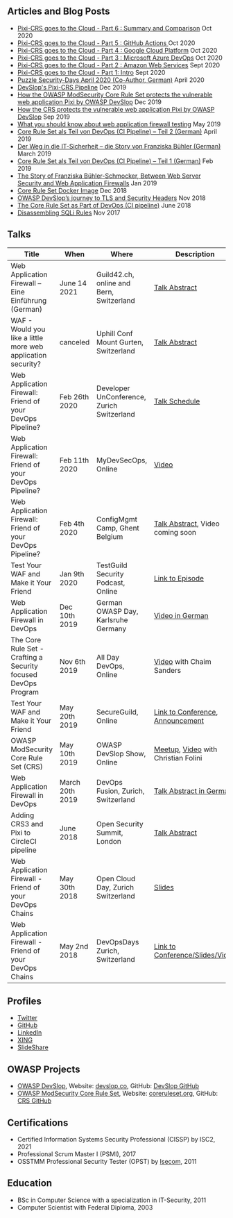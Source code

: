 ## Articles and Blog Posts

- [Pixi-CRS goes to the Cloud - Part 6 : Summary and Comparison](https://dev.to/devslop/pixi-crs-goes-to-the-cloud-part-6-summary-and-comparison-25p4) Oct 2020
- [Pixi-CRS goes to the Cloud - Part 5 : GitHub Actions ](https://dev.to/devslop/pixi-crs-goes-to-the-cloud-part-5-github-actions-1ppe) Oct 2020
- [Pixi-CRS goes to the Cloud - Part 4 : Google Cloud Platform](https://dev.to/devslop/pixi-crs-goes-to-the-cloud-part-4-google-cloud-platform-260e) Oct 2020
- [Pixi-CRS goes to the Cloud - Part 3 : Microsoft Azure DevOps](https://dev.to/devslop/pixi-crs-goes-to-the-cloud-part-3-microsoft-azure-devops-gni) Oct 2020
- [Pixi-CRS goes to the Cloud - Part 2 : Amazon Web Services](https://dev.to/devslop/pixi-crs-goes-to-the-cloud-part-2-amazon-web-services-2cgb) Sept 2020
- [Pixi-CRS goes to the Cloud - Part 1: Intro](https://dev.to/devslop/pixi-crs-goes-to-the-cloud-part-1-intro-14ip) Sept 2020
- [Puzzle Security-Days April 2020 (Co-Author, German)](https://www.puzzle.ch/de/blog/articles/2020/04/23/puzzle-security-days-april-2020) April 2020
- [DevSlop's Pixi-CRS Pipeline](https://dev.to/devslop/devslop-s-pixi-crs-pipeline-4bie) Dec 2019
- [How the OWASP ModSecurity Core Rule Set protects the vulnerable web application Pixi by OWASP DevSlop](https://dev.to/devslop/how-the-owasp-modsecurity-core-rule-set-protects-the-vulnerable-web-application-pixi-by-owasp-devslop-n4d) Dec 2019
- [How the CRS protects the vulnerable web application Pixi by OWASP DevSlop](https://coreruleset.org/20190909/how-the-crs-protects-the-vulnerable-web-application-pixi-by-owasp-devslop/) Sep 2019
- [What you should know about web application firewall testing](https://techbeacon.com/security/what-you-should-know-about-web-application-firewall-testing) May 2019
- [Core Rule Set als Teil von DevOps (CI Pipeline) – Teil 2 (German)](https://www.puzzle.ch/de/blog/articles/2019/04/10/core-rule-set-als-teil-von-devops-ci-pipeline-teil-2) April 2019
- [Der Weg in die IT-Sicherheit – die Story von Franziska Bühler (German)](https://www.puzzle.ch/de/blog/articles/2019/03/15/der-weg-in-die-it-sicherheit-die-story-von-franziska-buehler) March 2019
- [Core Rule Set als Teil von DevOps (CI Pipeline) – Teil 1 (German)](https://www.puzzle.ch/de/blog/articles/2019/02/28/core-rule-set-als-teil-von-devops-ci-pipeline-teil-1) Feb 2019
- [The Story of Franziska Bühler-Schmocker, Between Web Server Security and Web Application Firewalls](https://wosec-singapore.com/2019/01/12/the-story-of-franziska-buhler-schmocker-between-web-server-security-and-web-application-firewalls/) Jan 2019
- [Core Rule Set Docker Image](https://coreruleset.org/20181212/core-rule-set-docker-image/) Dec 2018
- [OWASP DevSlop’s journey to TLS and Security Headers](https://medium.com/@franbuehler/owasp-devslops-journey-to-tls-and-security-headers-aa892f1ac851) Nov 2018
- [The Core Rule Set as Part of DevOps (CI pipeline)](https://coreruleset.org/20180619/the-core-rule-set-as-part-of-devops-ci-pipeline/) June 2018
- [Disassembling SQLi Rules](https://coreruleset.org/20171109/disassembling-sqli-rules/) Nov 2017 


## Talks

| Title                              | When          | Where            | Description    |
| ---------------------------------- | ------------- | ---------------- | -------------- |
| Web Application Firewall – Eine Einführung (German) | June 14 2021 | Guild42.ch, online and Bern, Switzerland | [Talk Abstract](https://guild42.ch/event/web-application-firewall-vor-ort/) |
| WAF - Would you like a little more web application security? | canceled | Uphill Conf Mount Gurten, Switzerland | [Talk Abstract](https://uphillconf.com/franziska-buehler/) |
| Web Application Firewall: Friend of your DevOps Pipeline? | Feb 26th 2020  | Developer UnConference, Zurich Switzerland | [Talk Schedule](https://www.meetup.com/Big-Data-Developers-Switzerland/events/267294343/) |
| Web Application Firewall: Friend of your DevOps Pipeline? | Feb 11th 2020  | MyDevSecOps, Online | [Video](https://www.mydevsecops.io/post/web-application-firewall-friend-of-your-devops-pipeline) |
| Web Application Firewall: Friend of your DevOps Pipeline? | Feb 4th 2020  | ConfigMgmt Camp, Ghent Belgium | [Talk Abstract](https://cfp.cfgmgmtcamp.be/2020/speaker/P3L8VT/), Video coming soon |
| Test Your WAF and Make it Your Friend | Jan 9th 2020 | TestGuild Security Podcast, Online | [Link to Episode](https://testguild.com/podcast/security/s04-franziska-buehler/) |
| Web Application Firewall in DevOps | Dec 10th 2019 | German OWASP Day, Karlsruhe Germany | [Video in German](https://youtu.be/7e_3WGOJuHA) |
| The Core Rule Set - Crafting a Security focused DevOps Program | Nov 6th 2019 | All Day DevOps, Online | [Video](https://play.vidyard.com/TkCgrXFjM2ntXrhM7rrGP6?) with Chaim Sanders |
| Test Your WAF and Make it Your Friend | May 20th 2019 | SecureGuild, Online | [Link to Conference](https://guildconferences.com/conferences/secureguild-2019/), [Announcement](https://techbeacon.com/security/what-you-should-know-about-web-application-firewall-testing) |
| OWASP ModSecurity Core Rule Set (CRS) | May 10th 2019 | OWASP DevSlop Show, Online | [Meetup](https://www.meetup.com/de-DE/OWASP-DevSlop-Project/events/260969734/), [Video](https://www.youtube.com/watch?v=JA-o6Bm5pkk) with Christian Folini |
| Web Application Firewall in DevOps | March 20th 2019 | DevOps Fusion, Zurich, Switzerland | [Talk Abstract in German](https://test.devops-fusion.com/en/speaker/franziska-buehler/) |
| Adding CRS3 and Pixi to CircleCI pipeline | June 2018 | Open Security Summit, London | [Talk Abstract](https://2018.open-security-summit.org/tracks/devsecops/user-sessions/adding-crs3-pixi-to-circleci-pipeline/) |
| Web Application Firewall - Friend of your DevOps Chains | May 30th 2018 | Open Cloud Day, Zurich Switzerland | [Slides](https://opencloudday.ch/wp-content/uploads/sites/6/2018/05/Franziska-Buehler_presentation_open_cloud_day.pdf) |
| Web Application Firewall - Friend of your DevOps Chains | May 2nd 2018 | DevOpsDays Zurich, Switzerland | [Link to Conference/Slides/Video](https://devopsdays.org/events/2018-zurich/speakers/franziska-buehler/) |

## Profiles

- [Twitter](https://twitter.com/bufrasch)
- [GitHub](https://github.com/franbuehler)
- [LinkedIn](https://www.linkedin.com/in/franziska-buehler-bb037a163/)
- [XING](https://www.xing.com/profile/Franziska_Buehler9/cv)
- [SlideShare](https://de.slideshare.net/FranBuehler/)

## OWASP Projects

- [OWASP DevSlop](https://owasp.org/www-project-devslop/), Website: [devslop.co](https://devslop.co), GitHub: [DevSlop GitHub](https://github.com/DevSlop/)
- [OWASP ModSecurity Core Rule Set](https://owasp.org/www-project-modsecurity-core-rule-set/), Website: [coreruleset.org](https://coreruleset.org), GitHub: [CRS GitHub](https://github.com/coreruleset/)

## Certifications

- Certified Information Systems Security Professional (CISSP) by ISC2, 2021
- Professional Scrum Master I (PSMI), 2017
- OSSTMM Professional Security Tester (OPST) by [Isecom](https://www.isecom.org/certification.html), 2011

## Education

- BSc in Computer Science with a specialization in IT-Security, 2011
- Computer Scientist with Federal Diploma, 2003

